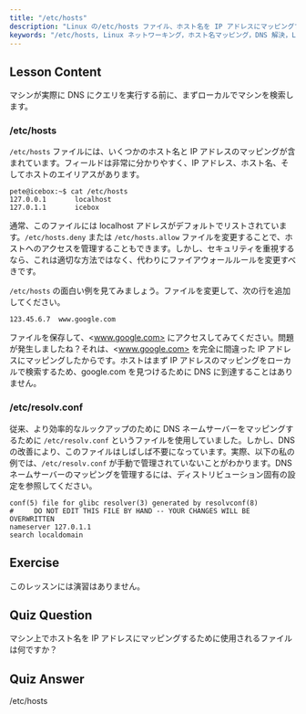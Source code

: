 ```yaml
---
title: "/etc/hosts"
description: "Linux の/etc/hosts ファイル、ホスト名を IP アドレスにマッピングする方法、および DNS 解決におけるその役割について学びます。基本的なネットワーク設定を理解します。"
keywords: "/etc/hosts, Linux ネットワーキング，ホスト名マッピング，DNS 解決，Linux チュートリアル，初心者ガイド"
---
```


## Lesson Content

マシンが実際に DNS にクエリを実行する前に、まずローカルでマシンを検索します。

### /etc/hosts

`/etc/hosts` ファイルには、いくつかのホスト名と IP アドレスのマッピングが含まれています。フィールドは非常に分かりやすく、IP アドレス、ホスト名、そしてホストのエイリアスがあります。

```plaintext
pete@icebox:~$ cat /etc/hosts
127.0.0.1       localhost
127.0.1.1       icebox
```

通常、このファイルには localhost アドレスがデフォルトでリストされています。`/etc/hosts.deny` または `/etc/hosts.allow` ファイルを変更することで、ホストへのアクセスを管理することもできます。しかし、セキュリティを重視するなら、これは適切な方法ではなく、代わりにファイアウォールルールを変更すべきです。

`/etc/hosts` の面白い例を見てみましょう。ファイルを変更して、次の行を追加してください。

```plaintext
123.45.6.7  www.google.com
```

ファイルを保存して、<www.google.com> にアクセスしてみてください。問題が発生しましたね？それは、<www.google.com> を完全に間違った IP アドレスにマッピングしたからです。ホストはまず IP アドレスのマッピングをローカルで検索するため、google.com を見つけるために DNS に到達することはありません。

### /etc/resolv.conf

従来、より効率的なルックアップのために DNS ネームサーバーをマッピングするために `/etc/resolv.conf` というファイルを使用していました。しかし、DNS の改善により、このファイルはしばしば不要になっています。実際、以下の私の例では、`/etc/resolv.conf` が手動で管理されていないことがわかります。DNS ネームサーバーのマッピングを管理するには、ディストリビューション固有の設定を参照してください。

```plaintext
conf(5) file for glibc resolver(3) generated by resolvconf(8)
#     DO NOT EDIT THIS FILE BY HAND -- YOUR CHANGES WILL BE OVERWRITTEN
nameserver 127.0.1.1
search localdomain
```

## Exercise

このレッスンには演習はありません。

## Quiz Question

マシン上でホスト名を IP アドレスにマッピングするために使用されるファイルは何ですか？

## Quiz Answer

/etc/hosts
